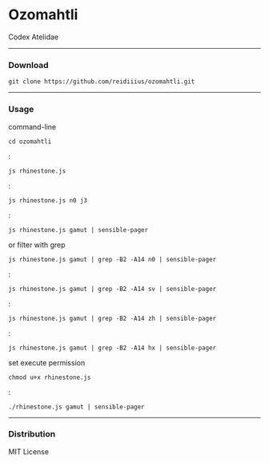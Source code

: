 # Ozomahtli
Codex Atelidae

---

### Download

    git clone https://github.com/reidiiius/ozomahtli.git

---

### Usage
command-line

    cd ozomahtli

:

    js rhinestone.js

:

    js rhinestone.js n0 j3

:

    js rhinestone.js gamut | sensible-pager

or filter with grep

    js rhinestone.js gamut | grep -B2 -A14 n0 | sensible-pager

:

    js rhinestone.js gamut | grep -B2 -A14 sv | sensible-pager

:

    js rhinestone.js gamut | grep -B2 -A14 zh | sensible-pager

:

    js rhinestone.js gamut | grep -B2 -A14 hx | sensible-pager

set execute permission

    chmod u+x rhinestone.js

:

    ./rhinestone.js gamut | sensible-pager

---

### Distribution
MIT License

